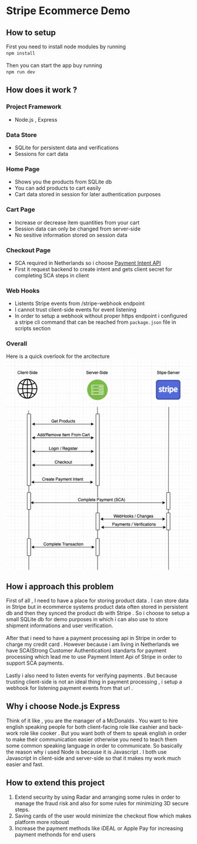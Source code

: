 # Stripe Ecommerce Demo

## How to setup

First you  need to install node modules by running <br/>
`npm install` <br/>
<br/>
Then you can start the app buy running <br/>
`npm run dev` <br/>

## How does it work ?
### Project Framework
* Node.js , Express
### Data Store
* SQLite for persistent data and verifications
* Sessions for cart data
### Home Page
* Shows you the products from SQLite db
* You can add products to cart easily
* Cart data stored in session for later authentication purposes
### Cart Page
* Increase or decrease item quantities from your cart
* Session data can only be changed from server-side
* No sesitive information stored on session data
### Checkout Page
* SCA required in Netherlands so i choose [ Payment Intent API](https://stripe.com/docs/payments/payment-intents "payment intent api")
* First it request backend to create intent and gets client secret for completing SCA steps in client
### Web Hooks
* Listents Stripe events from /stripe-webhook endpoint
* I cannot trust client-side events for event listening
* In order to setup a webhook without proper https endpoint i configured a stripe cli command that can be reached from `package.json` file in scripts section
### Overall
Here is a quick overlook for the arcitecture
<br/>
![How It Works](diagrams/HowItWorks.png)

## How i approach this problem

First of all , I need to have a place for storing product data . I can store data in Stripe but in ecommerce systems product data often stored in persistent db and then they synced the product db with Stripe . So i choose to setup a small SQLite db for demo purposes in which i can also use to store shipment informations and user verification. <br/>
<br/>
After that i need to have a payment processing api in Stripe in order to charge my credit card . However because i am living in Netherlands we have SCA(Strong Customer Authentication) standarts for payment processing which lead me to use Payment Intent Api of Stripe in order to support SCA payments. <br/>
<br/>
Lastly i also need to listen events for verifying payments . But because trusting client-side is not an ideal thing in payment processing , i setup a webhook for listening payment events from that url .
<br/>

## Why i choose Node.js Express

Think of it like , you are the manager of a McDonalds . You want to hire english speaking people for both client-facing role like cashier and back-work role like cooker . But you want both of them to speak english in order to make their communication easier otherwise you need to teach them some common speaking language in order to communicate. So basically the reason why i used Node is because it is Javascript . I both use Javascript in client-side and server-side so that it makes my work much easier and fast.

## How to extend this project
1) Extend security by using Radar and arranging some rules in order to manage the fraud risk and also for some rules for minimizing 3D secure steps.
2) Saving cards of the user would minimize the checkout flow which makes platform more roboust
3) Increase the payment methods like iDEAL or Apple Pay for increasing payment methonds for end users

